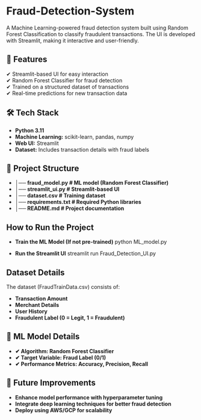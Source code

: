 # Fraud-Detection-System
A Machine Learning-powered fraud detection system built using Random Forest Classification to classify fraudulent transactions. The UI is developed with Streamlit, making it interactive and user-friendly.

## 📌 Features
✔ Streamlit-based UI for easy interaction  
✔ Random Forest Classifier for fraud detection  
✔ Trained on a structured dataset of transactions  
✔ Real-time predictions for new transaction data  

## 🛠 Tech Stack
- **Python 3.11**  
- **Machine Learning:** scikit-learn, pandas, numpy  
- **Web UI:** Streamlit  
- **Dataset:** Includes transaction details with fraud labels  

## 📂 Project Structure
- **│── fraud_model.py            # ML model (Random Forest Classifier)**
- **│── streamlit_ui.py           # Streamlit-based UI**
- **│── dataset.csv               # Training dataset**
- **│── requirements.txt          # Required Python libraries**
- **│── README.md                 # Project documentation**

## How to Run the Project
- **Train the ML Model (If not pre-trained)**
python ML_model.py

- **Run the Streamlit UI**
streamlit run Fraud_Detection_UI.py

## Dataset Details
The dataset (FraudTrainData.csv) consists of:
- **Transaction Amount**
- **Merchant Details**
- **User History**
- **Fraudulent Label (0 = Legit, 1 = Fraudulent)**
  
## 🧠 ML Model Details
- **✔ Algorithm: Random Forest Classifier**
- **✔ Target Variable: Fraud Label (0/1)**
- **✔ Performance Metrics: Accuracy, Precision, Recall**

## 🎯 Future Improvements
- **Enhance model performance with hyperparameter tuning**
- **Integrate deep learning techniques for better fraud detection**
- **Deploy using AWS/GCP for scalability**

